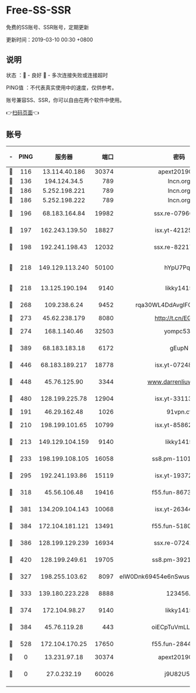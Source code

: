 # Free-SS-SSR

免费的SS账号、SSR账号，定期更新

更新时间：2019-03-10 00:30 +0800

## 说明

状态     ：🙂 - 良好 🙁 - 多次连接失败或连接超时

PING值   ：不代表真实使用中的速度，仅供参考。

账号兼容SS、SSR，你可以自由在两个软件中使用。

👉[扫码页面](https://liesauer.github.io/Free-SS-SSR/)👈

## 账号

|-|PING|服务器|端口|密码|加密方式|区域|
|:----:|:----:|:-----:|-----:|:----:|:----:|:----:|
|🙂|116|13.114.40.186|30374|apext2019006|chacha20|JP|
|🙂|136|194.124.34.5|789|lncn.org|rc4|JP|
|🙂|186|5.252.198.221|789|lncn.org|rc4|JP|
|🙂|186|5.252.198.222|789|lncn.org|rc4|JP|
|🙂|196|68.183.164.84|19982|ssx.re-07966626|aes-256-cfb|US|
|🙂|197|162.243.139.50|18827|isx.yt-42125890|aes-256-cfb|US|
|🙂|198|192.241.198.43|12032|ssx.re-82217458|aes-256-cfb|US|
|🙂|218|149.129.113.240|50100|hYpU7PqP|chacha20-ietf-poly1305|CN|
|🙂|218|13.125.190.194|9140|likky1415|aes-256-cfb|KR|
|🙂|268|109.238.6.24|9452|rqa30WL4DdAvgIFG6Fs3znzTa|aes-256-cfb|FR|
|🙂|273|45.62.238.179|8080|http://t.cn/EGJIyrl|rc4-md5|CA|
|🙂|274|168.1.140.46|32503|yompc535|aes-256-cfb|AU|
|🙂|389|68.183.183.18|6172|gEupN|aes-256-cfb|SG|
|🙂|446|68.183.189.217|18778|isx.yt-07248884|aes-256-cfb|SG|
|🙂|448|45.76.125.90|3344|www.darrenliuwei.com|aes-256-cfb|AU|
|🙂|480|128.199.225.78|12904|isx.yt-33113318|aes-256-cfb|SG|
|🙂|191|46.29.162.48|1026|91vpn.cf|rc4-md5|RU|
|🙂|210|198.199.101.65|10799|isx.yt-85862163|aes-256-cfb|US|
|🙂|213|149.129.104.159|9140|likky1415|aes-256-cfb|HK|
|🙂|233|198.199.108.105|16058|ss8.pm-11016840|aes-256-cfb|US|
|🙂|295|192.241.193.86|15119|isx.yt-19372058|aes-256-cfb|US|
|🙂|318|45.56.106.48|19416|f55.fun-86730794|aes-256-cfb|US|
|🙂|381|134.209.104.143|10068|isx.yt-26344143|aes-256-cfb|SG|
|🙂|384|172.104.181.121|13491|f55.fun-51808653|aes-256-cfb|SG|
|🙂|386|128.199.129.239|16934|ssx.re-07242436|aes-256-cfb|SG|
|🙂|420|128.199.249.61|19705|ss8.pm-39219845|aes-256-cfb|SG|
|🙁|327|198.255.103.62|8097|eIW0Dnk69454e6nSwuspv9DmS201tQ0D|aes-256-cfb|US|
|🙁|333|139.180.223.228|8888|123456..|aes-256-cfb|JP|
|🙁|374|172.104.98.27|9140|likky1415|aes-256-cfb|JP|
|🙁|384|45.76.119.28|443|oiECpTuVmLLxk4Ts|aes-256-cfb|AU|
|🙁|528|172.104.170.25|17650|f55.fun-28443549|aes-256-cfb|SG|
|🙁|0|13.231.97.18|30374|apext2019006|chacha20|JP|
|🙁|0|27.0.232.19|60026|j9U82U53|xchacha20-ietf-poly1305|HK|
